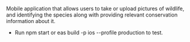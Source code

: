 Mobile application that allows users to take or upload pictures of wildlife, and identifying the species along with providing relevant conservation information about it.

* Run npm start or eas build -p ios --profile production to test.
